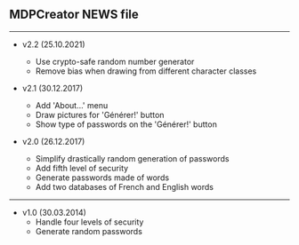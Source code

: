 MDPCreator NEWS file
--------------------
--------------------

- v2.2 (25.10.2021)
    + Use crypto-safe random number generator
    + Remove bias when drawing from different character classes

- v2.1 (30.12.2017)
    + Add 'About...' menu
    + Draw pictures for 'Générer!' button
    + Show type of passwords on the 'Générer!' button


- v2.0 (26.12.2017)
    + Simplify drastically random generation of passwords
    + Add fifth level of security
    + Generate passwords made of words
    + Add two databases of French and English words

--------------------

- v1.0 (30.03.2014)
    + Handle four levels of security
    + Generate random passwords
